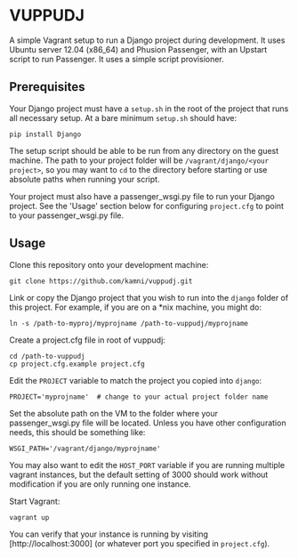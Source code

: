 # VUPPUDJ

A simple Vagrant setup to run a Django project during development. It uses
Ubuntu server 12.04 (x86_64) and Phusion Passenger, with an Upstart script to
run Passenger. It uses a simple script provisioner.

## Prerequisites

Your Django project must have a `setup.sh` in the root of the project that runs
all necessary setup. At a bare minimum `setup.sh` should have:

    pip install Django

The setup script should be able to be run from any directory on the guest
machine. The path to your project folder will be `/vagrant/django/<your project>`,
so you may want to `cd` to the directory before starting or use absolute paths
when running your script.

Your project must also have a passenger_wsgi.py file to run your Django
project. See the 'Usage' section below for configuring `project.cfg` to point
to your passenger_wsgi.py file.

## Usage

Clone this repository onto your development machine:

    git clone https://github.com/kamni/vuppudj.git

Link or copy the Django project that you wish to run into the `django` folder
of this project. For example, if you are on a *nix machine, you might do:

    ln -s /path-to-myproj/myprojname /path-to-vuppudj/myprojname

Create a project.cfg file in root of vuppudj:

    cd /path-to-vuppudj
    cp project.cfg.example project.cfg

Edit the `PROJECT` variable to match the project you copied into `django`:

    PROJECT='myprojname'  # change to your actual project folder name

Set the absolute path on the VM to the folder where your passenger_wsgi.py file
will be located.  Unless you have other configuration needs, this should be
something like:

    WSGI_PATH='/vagrant/django/myprojname'

You may also want to edit the `HOST_PORT` variable if you are running multiple
vagrant instances, but the default setting of 3000 should work without
modification if you are only running one instance.

Start Vagrant:

    vagrant up

You can verify that your instance is running by visiting [http://localhost:3000]
(or whatever port you specified in `project.cfg`).
